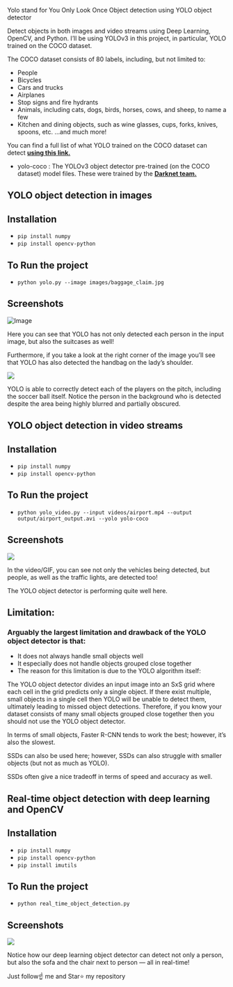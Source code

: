 Yolo stand for You Only Look Once
Object detection using YOLO object detector

Detect objects in both images and video streams using Deep Learning, OpenCV, and Python.
I’ll be using YOLOv3 in this project, in particular, YOLO trained on the COCO dataset.

The COCO dataset consists of 80 labels, including, but not limited to:

- People
- Bicycles
- Cars and trucks
- Airplanes
- Stop signs and fire hydrants
- Animals, including cats, dogs, birds, horses, cows, and sheep, to name a few
- Kitchen and dining objects, such as wine glasses, cups, forks, knives, spoons, etc.
…and much more!

You can find a full list of what YOLO trained on the COCO dataset can detect <a href="https://github.com/pjreddie/darknet/blob/master/data/coco.names" target="_blank"><b>using this link.</b></a>

- yolo-coco : The YOLOv3 object detector pre-trained (on the COCO dataset) model files. These were trained by the <a href="https://pjreddie.com/darknet/yolo/" target="_blank"> <b>Darknet team.</b> </a>

## YOLO object detection in images

## Installation

- `pip install numpy`
- `pip install opencv-python`

## To Run the project

- `python yolo.py --image images/baggage_claim.jpg`

## Screenshots
![Image](/Object%20dection%20using%20image/1.png)

Here you can see that YOLO has not only detected each person in the input image, but also the suitcases as well!

Furthermore, if you take a look at the right corner of the image you’ll see that YOLO has also detected the handbag on the lady’s shoulder.

<img src="https://github.com/yash42828/YOLO-object-detection-with-OpenCV/blob/master/Object%20dection%20using%20image/2.png">

YOLO is able to correctly detect each of the players on the pitch, including the soccer ball itself. Notice the person in the background who is detected despite the area being highly blurred and partially obscured.

## YOLO object detection in video streams

## Installation

- `pip install numpy`
- `pip install opencv-python`

## To Run the project

- `python yolo_video.py --input videos/airport.mp4 --output output/airport_output.avi --yolo yolo-coco`

## Screenshots

<img src="https://github.com/yash42828/YOLO-object-detection-with-OpenCV/blob/master/Object%20detection%20using%20video/car.gif">

In the video/GIF, you can see not only the vehicles being detected, but people, as well as the traffic lights, are detected too!

The YOLO object detector is performing quite well here. 

## Limitation:
### Arguably the largest limitation and drawback of the YOLO object detector is that:

- It does not always handle small objects well
- It especially does not handle objects grouped close together
- The reason for this limitation is due to the YOLO algorithm itself:

The YOLO object detector divides an input image into an SxS grid where each cell in the grid predicts only a single object.
If there exist multiple, small objects in a single cell then YOLO will be unable to detect them, ultimately leading to missed object detections.
Therefore, if you know your dataset consists of many small objects grouped close together then you should not use the YOLO object detector.

In terms of small objects, Faster R-CNN tends to work the best; however, it’s also the slowest.

SSDs can also be used here; however, SSDs can also struggle with smaller objects (but not as much as YOLO).

SSDs often give a nice tradeoff in terms of speed and accuracy as well.

## Real-time object detection with deep learning and OpenCV

## Installation

- `pip install numpy`
- `pip install opencv-python`
- `pip install imutils`

## To Run the project

- `python real_time_object_detection.py`

## Screenshots
<img src="https://github.com/yash42828/YOLO-object-detection-with-OpenCV/blob/master/real-time-object-detection/real_time.gif">

Notice how our deep learning object detector can detect not only a person, but also the sofa and the chair next to person — all in real-time!

Just follow☝️ me and Star⭐ my repository
